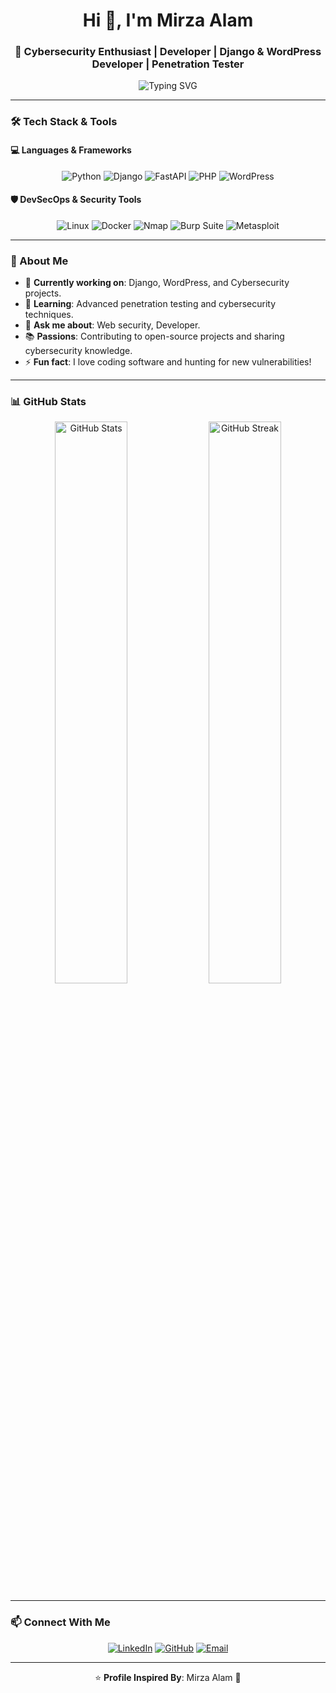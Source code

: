 <h1 align="center">Hi 👋, I'm Mirza Alam</h1>
<h3 align="center">🚀 Cybersecurity Enthusiast | Developer | Django & WordPress Developer | Penetration Tester</h3>

<p align="center">
  <img src="https://readme-typing-svg.herokuapp.com?color=%2336BCF7&size=22&center=true&vCenter=true&width=600&lines=Cybersecurity+%7C+DevSecOps;Django+%7C+FastAPI+%7C+WordPress;Penetration+Testing+%7C+Ethical+Hacking;Web+Security+%7C+API+Security" alt="Typing SVG" />
</p>

---

### 🛠️ Tech Stack & Tools

#### 💻 Languages & Frameworks
<p align="center">
  <img src="https://img.shields.io/badge/Python-3776AB?style=for-the-badge&logo=python&logoColor=white" alt="Python" />
  <img src="https://img.shields.io/badge/Django-092E20?style=for-the-badge&logo=django&logoColor=white" alt="Django" />
  <img src="https://img.shields.io/badge/FastAPI-009688?style=for-the-badge&logo=fastapi&logoColor=white" alt="FastAPI" />
  <img src="https://img.shields.io/badge/PHP-777BB4?style=for-the-badge&logo=php&logoColor=white" alt="PHP" />
  <img src="https://img.shields.io/badge/WordPress-21759B?style=for-the-badge&logo=wordpress&logoColor=white" alt="WordPress" />
</p>

#### 🛡️ DevSecOps & Security Tools
<p align="center">
  <img src="https://img.shields.io/badge/Linux-FCC624?style=for-the-badge&logo=linux&logoColor=black" alt="Linux" />
  <img src="https://img.shields.io/badge/Docker-2496ED?style=for-the-badge&logo=docker&logoColor=white" alt="Docker" />
  <img src="https://img.shields.io/badge/Nmap-004C99?style=for-the-badge&logo=nmap&logoColor=white" alt="Nmap" />
  <img src="https://img.shields.io/badge/Burp_Suite-F05A28?style=for-the-badge&logo=burp-suite&logoColor=white" alt="Burp Suite" />
  <img src="https://img.shields.io/badge/Metasploit-000?style=for-the-badge&logo=metasploit&logoColor=white" alt="Metasploit" />
</p>

---

### 🌱 About Me
- 🔭 **Currently working on**: Django, WordPress, and Cybersecurity projects.
- 🌱 **Learning**: Advanced penetration testing and cybersecurity techniques.
- 💬 **Ask me about**: Web security, Developer.
- 📚 **Passions**: Contributing to open-source projects and sharing cybersecurity knowledge.
- ⚡ **Fun fact**: I love coding software and hunting for new vulnerabilities!

---

### 📊 GitHub Stats
<p align="center">
  <img width="48%" src="https://github-readme-stats.vercel.app/api?username=mirzaalam&show_icons=true&theme=tokyonight" alt="GitHub Stats" />
  <img width="48%" src="https://github-readme-streak-stats.herokuapp.com/?user=mirzaalam&theme=tokyonight" alt="GitHub Streak" />
</p>

---

### 📫 Connect With Me
<p align="center">
  <a href="https://linkedin.com/in/mirzaalam"><img src="https://img.shields.io/badge/LinkedIn-0A66C2?style=for-the-badge&logo=linkedin&logoColor=white" alt="LinkedIn" /></a>
  <a href="https://github.com/mirzaalam"><img src="https://img.shields.io/badge/GitHub-181717?style=for-the-badge&logo=github&logoColor=white" alt="GitHub" /></a>
  <a href="mailto:mirzaalam@example.com"><img src="https://img.shields.io/badge/Email-D14836?style=for-the-badge&logo=gmail&logoColor=white" alt="Email" /></a>
</p>

---

<p align="center">
  ⭐ <strong>Profile Inspired By</strong>: Mirza Alam 🚀
</p>
